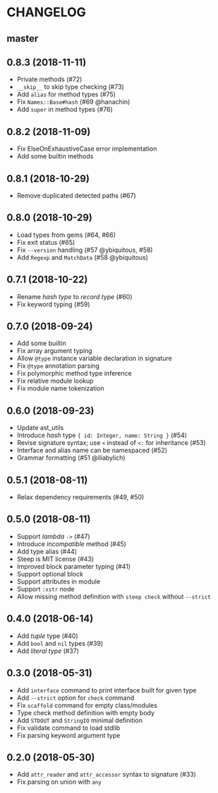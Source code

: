 # CHANGELOG

## master

## 0.8.3 (2018-11-11)

* Private methods (#72)
* `__skip__` to skip type checking (#73)
* Add `alias` for method types (#75)
* Fix `Names::Base#hash` (#69 @hanachin)
* Add `super` in method types (#76)

## 0.8.2 (2018-11-09)

* Fix ElseOnExhaustiveCase error implementation
* Add some builtin methods

## 0.8.1 (2018-10-29)

* Remove duplicated detected paths (#67)

## 0.8.0 (2018-10-29)

* Load types from gems (#64, #66)
* Fix exit status (#65)
* Fix `--version` handling (#57 @ybiquitous, #58)
* Add `Regexp` and `MatchData` (#58 @ybiquitous)

## 0.7.1 (2018-10-22)

* Rename *hash type* to *record type* (#60)
* Fix keyword typing (#59)

## 0.7.0 (2018-09-24)

* Add some builtin
* Fix array argument typing
* Allow `@type` instance variable declaration in signature
* Fix `@type` annotation parsing
* Fix polymorphic method type inference
* Fix relative module lookup
* Fix module name tokenization

## 0.6.0 (2018-09-23)

* Update ast_utils
* Introduce *hash* type `{ id: Integer, name: String }` (#54)
* Revise signature syntax; use `<` instead of `<:` for inheritance (#53)
* Interface and alias name can be namespaced (#52)
* Grammar formatting (#51 @iliabylich)

## 0.5.1 (2018-08-11)

* Relax dependency requirements (#49, #50)

## 0.5.0 (2018-08-11)

* Support *lambda* `->` (#47)
* Introduce *incompatible* method (#45)
* Add type alias (#44)
* Steep is MIT license (#43)
* Improved block parameter typing (#41)
* Support optional block
* Support attributes in module
* Support `:xstr` node
* Allow missing method definition with `steep check` without `--strict`

## 0.4.0 (2018-06-14)

* Add *tuple* type (#40)
* Add `bool` and `nil` types (#39)
* Add *literal type* (#37)

## 0.3.0 (2018-05-31)

* Add `interface` command to print interface built for given type
* Add `--strict` option for `check` command
* Fix `scaffold` command for empty class/modules
* Type check method definition with empty body
* Add `STDOUT` and `StringIO` minimal definition
* Fix validate command to load stdlib
* Fix parsing keyword argument type

## 0.2.0 (2018-05-30)

* Add `attr_reader` and `attr_accessor` syntax to signature (#33)
* Fix parsing on union with `any`
